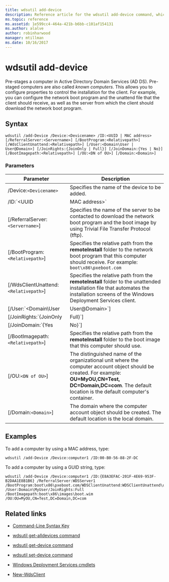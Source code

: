 ```yaml
---
title: wdsutil add-device
description: Reference article for the wdsutil add-device command, which pre-stages a computer in Active Directory Domain Services.
ms.topic: reference
ms.assetid: 1e599cc4-464a-421b-b6bb-c101af154131
ms.author: alalve
author: robinharwood
manager: mtillman
ms.date: 10/16/2017
---
```


# wdsutil add-device



Pre-stages a computer in Active Directory Domain Services (AD DS). Pre-staged computers are also called *known computers*. This allows you to configure properties to control the installation for the client. For example, you can configure the network boot program and the unattend file that the client should receive, as well as the server from which the client should download the network boot program.

## Syntax

```
wdsutil /add-Device /Device:<Devicename> /ID:<UUID | MAC address> [/ReferralServer:<Servername>] [/BootProgram:<Relativepath>] [/WdsClientUnattend:<Relativepath>] [/User:<Domain\User | User@Domain>] [/JoinRights:{JoinOnly | Full}] [/JoinDomain:{Yes | No}] [/BootImagepath:<Relativepath>] [/OU:<DN of OU>] [/Domain:<Domain>]
```

### Parameters

| Parameter | Description |
|--|--|
| /Device:`<Devicename>` | Specifies the name of the device to be added. |
| /ID:`<UUID|MAC address>` | Specifies either the GUID/UUID or the MAC address of the computer. A GUID/UUID must be in one of two formats: Binary string (`/ID:ACEFA3E81F20694E953EB2DAA1E8B1B6`) or GUID string (`/ID:E8A3EFAC-201F-4E69-953E-B2DAA1E8B1B6`). A MAC address must be in the following format: **00B056882FDC** (no dashes) or **00-B0-56-88-2F-DC** (with dashes) |
| [/ReferralServer:`<Servername>`] | Specifies the name of the server to be contacted to download the network boot program and the boot image by using Trivial File Transfer Protocol (tftp). |
| [/BootProgram:`<Relativepath>`] | Specifies the relative path from the **remoteInstall** folder to the network boot program that this computer should receive. For example: `boot\x86\pxeboot.com` |
| [/WdsClientUnattend:`<Relativepath>`] | Specifies the relative path from the **remoteInstall** folder to the unattended installation file that automates the installation screens of the Windows Deployment Services client. |
| [/User:`<Domain\User|User@Domain>`] | Sets permissions on the computer account object to give the specified user the necessary rights to join the computer to the domain. |
| [/JoinRights:`{JoinOnly|Full}`] | Specifies the type of rights to be assigned to the user.<ul><li>**JoinOnly** - Requires the administrator to reset the computer account before the user can join the computer to the domain.</li><li>**Full** - Gives full access to the user, which includes the right to join the computer to the domain. |
| [/JoinDomain:`{Yes|No}`] | Specifies whether the computer should be joined to the domain as this computer account during operating system installation. The default value is **Yes**. |
| [/BootImagepath:`<Relativepath>`] | Specifies the relative path from the **remoteInstall** folder to the boot image that this computer should use. |
| [/OU:`<DN of OU>`] | The distinguished name of the organizational unit where the computer account object should be created. For example: **OU=MyOU,CN=Test, DC=Domain,DC=com**. The default location is the default computer's container. |
| [/Domain:`<Domain>`] | The domain where the computer account object should be created. The default location is the local domain. |

## Examples

To add a computer by using a MAC address, type:

```
wdsutil /add-Device /Device:computer1 /ID:00-B0-56-88-2F-DC
```

To add a computer by using a GUID string, type:

```
wdsutil /add-Device /Device:computer1 /ID:{E8A3EFAC-201F-4E69-953F-B2DAA1E8B1B6} /ReferralServer:WDSServer1 /BootProgram:boot\x86\pxeboot.com/WDSClientUnattend:WDSClientUnattend\unattend.xml /User:Domain\MyUser/JoinRights:Full /BootImagepath:boot\x86\images\boot.wim /OU:OU=MyOU,CN=Test,DC=Domain,DC=com
```

## Related links

- [Command-Line Syntax Key](command-line-syntax-key.md)

- [wdsutil get-alldevices command](wdsutil-get-alldevices.md)

- [wdsutil get-device command](wdsutil-get-device.md)

- [wdsutil set-device command](wdsutil-set-device.md)

- [Windows Deployment Services cmdlets](/powershell/module/wds)

- [New-WdsClient](/powershell/module/wds/New-WdsClient)
